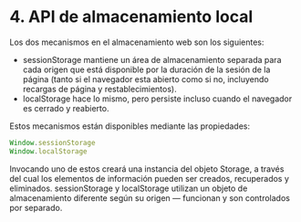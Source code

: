 # 4. API de almacenamiento local

Los dos mecanismos en el almacenamiento web son los siguientes:

* sessionStorage mantiene un área de almacenamiento separada para cada origen que está disponible por la duración de la sesión de la página (tanto si el navegador esta abierto como si no, incluyendo recargas de página y restablecimientos).
* localStorage hace lo mismo, pero persiste incluso cuando el navegador es cerrado y reabierto.

Estos mecanismos están disponibles mediante las propiedades:

```Javascript
Window.sessionStorage
Window.localStorage
```

Invocando uno de estos creará una instancia del objeto Storage, a través del cual los elementos de información pueden ser creados, recuperados y eliminados. sessionStorage y localStorage utilizan un objeto de almacenamiento diferente según su origen — funcionan y son controlados por separado.
